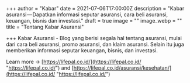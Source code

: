 +++
author = "Kabar"
date = 2021-07-06T17:00:00Z
description = "Kabar asuransi — Dapatkan informasi seputar asuransi, cara beli asuransi, keuangan, bisnis dan investasi."
draft = true
image = ""
image_webp = ""
title = "Tentang Kabar Asuransi"

+++
Kabar Asuransi - Blog yang berisi segala hal tentang asuransi, mulai dari cara beli asuransi, promo asuransi, dan klaim asuransi. Selain itu juga memberikan informasi seputar keuangan, bisnis, dan investasi.

Learn more -> [https://lifepal.co.id/](https://lifepal.co.id/ "https://lifepal.co.id/") and [https://lifepal.co.id/asuransi/kesehatan/](https://lifepal.co.id/ "https://lifepal.co.id/")